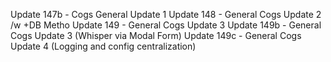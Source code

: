 Update 147b - Cogs General Update 1
Update 148 - General Cogs Update 2 /w +DB Metho
Update 149 - General Cogs Update 3
Update 149b - General Cogs Update 3 (Whisper via Modal Form)
Update 149c - General Cogs Update 4 (Logging and config centralization)
